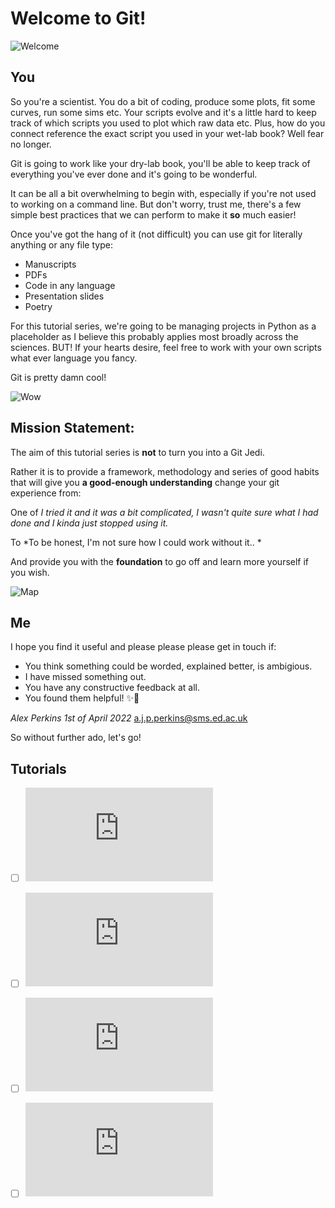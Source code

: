 # Welcome to Git! 

![Welcome](https://thumbs.gfycat.com/AcidicLightDipper-size_restricted.gif)


## You

So you're a scientist. You do a bit of coding, produce some plots, fit some curves, run some sims etc. Your scripts evolve and it's a little hard to keep track of which scripts you used to plot which raw data etc. Plus, how do you connect reference the exact script you used in your wet-lab book? Well fear no longer.

Git is going to work like your dry-lab book, you'll be able to keep track of everything you've ever done and it's going to be wonderful.

It can be all a bit overwhelming to begin with, especially if you're not used to working on a command line.
But don't worry, trust me, there's a few simple best practices that we can perform to make it **so** much easier!

Once you've got the hang of it (not difficult) you can use git for literally anything or any file type:
* Manuscripts
* PDFs
* Code in any language
* Presentation slides
* Poetry

For this tutorial series, we're going to be managing projects in Python as a placeholder as I believe this probably applies most broadly across the sciences.
BUT! If your hearts desire, feel free to work with your own scripts what ever language you fancy.

Git is pretty damn cool!

![Wow](https://thumbs.gfycat.com/AbsoluteSecondDinosaur-size_restricted.gif)


## Mission Statement:

The aim of this tutorial series is **not** to turn you into a Git Jedi.

Rather it is to provide a framework, methodology and series of good habits that will give you **a good-enough understanding** change your git experience from:

One of *I tried it and it was a bit complicated, I wasn't quite sure what I had done and I kinda just stopped using it.*

To *To be honest, I'm not sure how I could work without it.. *

And provide you with the **foundation** to go off and learn more yourself if you wish.

![Map](https://thumbs.gfycat.com/AntiqueSmoggyFugu-size_restricted.gif)

## Me

I hope you find it useful and please please please get in touch if:

* You think something could be worded, explained better, is ambigious.
* I have missed something out.
* You have any constructive feedback at all.
* You found them helpful! ✨🌱

*Alex Perkins 1st of April 2022*
a.j.p.perkins@sms.ed.ac.uk


So without further ado, let's go!

## Tutorials

- [ ] ![Tutorial 1: Why and how.](https://github.com/aperkins19/Git_Guide_for_Scientists/blob/main/git_tutorial_1.md)
- [ ] ![Tutorial 2: Installation and Setup.](https://github.com/aperkins19/Git_Guide_for_Scientists/blob/main/git_tutorial_2.md)
- [ ] ![Tutorial 3: Simple Example Project - Plotting Timeseries Data.](https://github.com/aperkins19/Git_Guide_for_Scientists/blob/main/git_tutorial_3.md)
- [ ] ![Tutorial 4: More Advanced Use.](https://github.com/aperkins19/Git_Guide_for_Scientists/blob/main/git_tutorial_4.md)

